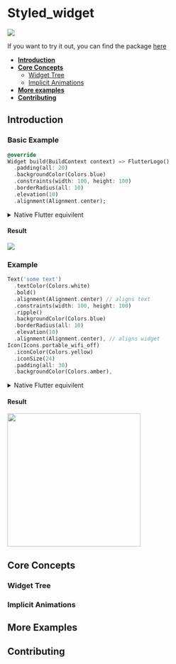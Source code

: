 # Styled_widget
<a href="https://pub.dev/packages/styled_widget"><img src="https://img.shields.io/pub/v/styled_widget"></a>

If you want to try it out, you can find the package [here](https://pub.dev/packages/styled_widget)

- **[Introduction](#introduction)**
- **[Core Concepts](#core-concepts)**
  - [Widget Tree](#widget-tree)
  - [Implicit Animations](#implicit-animations)
- **[More examples](#more-examples)**
- **[Contributing](#contributing)**

## Introduction

### Basic Example
```dart
@override
Widget build(BuildContext context) => FlutterLogo()
  .padding(all: 20)
  .backgroundColor(Colors.blue)
  .constraints(width: 100, height: 100)
  .borderRadius(all: 10)
  .elevation(10)
  .alignment(Alignment.center);
```
<details>
  <summary>Native Flutter equivilent</summary>

  ```dart
  Align(
    alignment: Alignment.center,
    child: DecoratedBox(
      decoration: BoxDecoration(
        boxShadow: [
          BoxShadow(
            color: Color(0x55000000),
            offset: Offset(0, 10),
            blurRadius: 10,
          ),
        ],
      ),
      child: ClipRRect(
        borderRadius: BorderRadius.circular(10),
        child: ConstrainedBox(
          constraints: BoxConstraints.tightFor(width: 100, height: 100),
          child: DecoratedBox(
            decoration: BoxDecoration(color: Colors.blue),
            child: Padding(
              padding: EdgeInsets.all(10),
              child: FlutterLogo(),
            ),
          ),
        ),
      ),
    ),
  ),
  ```
</details>

#### Result
<img src="https://raw.githubusercontent.com/ReinBentdal/styled_widget/master/example/assets/example_1.jpg">

### Example
```dart
Text('some text')
  .textColor(Colors.white)
  .bold()
  .alignment(Alignment.center) // aligns text
  .constraints(width: 100, height: 100)
  .ripple()
  .backgroundColor(Colors.blue)
  .borderRadius(all: 10)
  .elevation(10)
  .alignment(Alignment.center), // aligns widget
Icon(Icons.portable_wifi_off)
  .iconColor(Colors.yellow)
  .iconSize(24)
  .padding(all: 30)
  .backgroundColor(Colors.amber),
```

<details>
  <summary>Native Flutter equivilent</summary>

  ```dart
  Align(
    alignment: Alignment.center,
    child: ClipRRect(
      borderRadius: BorderRadius.circular(10),
      child: DecoratedBox(
        decoration: BoxDecoration(
          color: Colors.blue,
        ),
        child: ConstrainedBox(
          constraints: BoxConstraints.tightFor(width: 100, height: 100),
          child: Align(
            alignment: Alignment.center,
            child: Text(
              'some text',
              style: TextStyle(
                  fontWeight: FontWeight.bold, color: Colors.white),
            ),
          ),
        ),
      ),
    ),
  ),
  DecoratedBox(
    decoration: BoxDecoration(color: Colors.amber),
    child: Padding(
      padding: EdgeInsets.all(30),
      child: Icon(
        Icons.portable_wifi_off,
        size: 24,
        color: Colors.yellow,
      ),
    ),
  ),
  ```
</details>

#### Result
<img width="300" src="https://raw.githubusercontent.com/ReinBentdal/styled_widget/master/example/assets/code_demo.png">

## Core Concepts
### Widget Tree

### Implicit Animations

## More Examples


## Contributing
